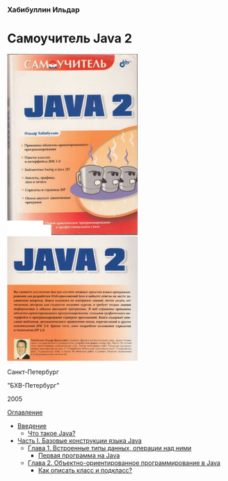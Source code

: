 ### Хабибуллин Ильдар
# Самоучитель Java 2

<img src = "cover.jpg" width = "300"> <img src = "end_cover.jpg" width = "300">

Санкт-Петербург

"БХВ-Петербург" 

2005

[Оглавление](README.md)

* [Введение](/introduction/introduction.md)
  * [Что такое Java?](/introduction/what-is-java.md)
* [Часть I. Базовые конструкции языка Java](part-1/chapter-1.md)
  * [Глава 1. Встроенные типы данных, операции над ними](part-1/chapter-1/vstroennye-tipy-dannyh-operacii-nad-nimi.md)
    * [Первая программа на Java](part-1/chapter-1/first-programm-on-java.md)
  * [Глава 2. Объектно-ориентированное программирование в Java](part-1/chapter-2/obektno-orientirovannoe-programmirovanie.md)
    * [Как описать класс и подкласс?](part-1/chapter-2/kak-opisat-klass-i-podklass.md)

